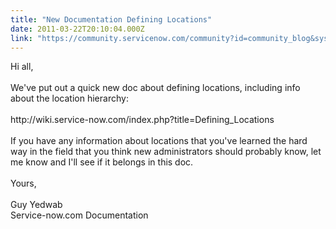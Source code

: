 ```yaml
---
title: "New Documentation Defining Locations"
date: 2011-03-22T20:10:04.000Z
link: "https://community.servicenow.com/community?id=community_blog&sys_id=838c6ae1dbd0dbc01dcaf3231f961901"
---
```

<p>Hi all,<br /><br />We've put out a quick new doc about defining locations, including info about the location hierarchy:<br /><br />http://wiki.service-now.com/index.php?title=Defining_Locations<br /><br />If you have any information about locations that you've learned the hard way in the field that you think new administrators should probably know, let me know and I'll see if it belongs in this doc.<br /><br />Yours,<br /><br />Guy Yedwab<br />Service-now.com Documentation</p>